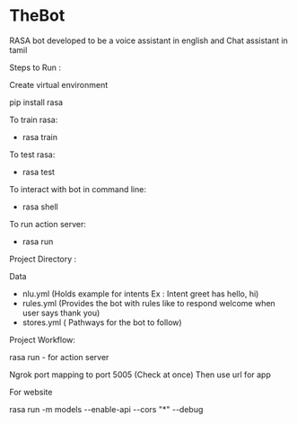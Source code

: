 # TheBot
RASA bot developed to be a voice assistant in english and Chat assistant in tamil 


Steps to Run : 

Create virtual environment

pip install rasa

To train rasa:
  - rasa train
  
To test rasa:
  - rasa test
  
To interact with bot in command line:
  - rasa shell
  
To run action server:
  - rasa run
  

Project Directory :

Data
 - nlu.yml (Holds example for intents Ex : Intent greet has hello, hi)
 - rules.yml (Provides the bot with rules like to respond welcome when user says thank you)
 - stores.yml ( Pathways for the bot to follow)


 Project Workflow:

 rasa run - for action server

 Ngrok port mapping to port 5005 (Check at once)
 Then use url for app

 For website 

rasa run -m models --enable-api --cors "*" --debug 
  

